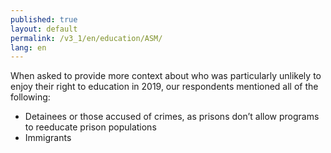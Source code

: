 ```yaml
---
published: true
layout: default
permalink: /v3_1/en/education/ASM/
lang: en
---
```

When asked to provide more context about who was particularly unlikely to enjoy their right to education in 2019, our respondents mentioned all of the following:

-	Detainees or those accused of crimes, as prisons don’t allow programs to reeducate prison populations
-	Immigrants
